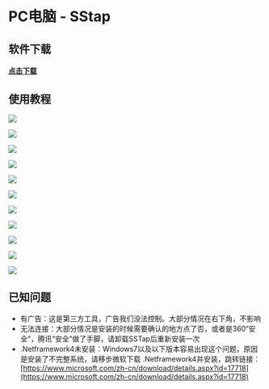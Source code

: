 # PC电脑 - SStap

## 软件下载

#### [点击下载](https://www.lanzous.com/bmxcloudsstap)

## 使用教程

![](../.gitbook/assets/image%20%2870%29.png)

![](../.gitbook/assets/image%20%2878%29.png)

![](../.gitbook/assets/image%20%2814%29.png)

![](../.gitbook/assets/image%20%2830%29.png)

![](../.gitbook/assets/image%20%2882%29.png)

![](../.gitbook/assets/image%20%2872%29.png)

![](../.gitbook/assets/image%20%2874%29.png)

![](../.gitbook/assets/image%20%2867%29.png)

![](../.gitbook/assets/image%20%2846%29.png)

![](../.gitbook/assets/image%20%2828%29.png)

![](../.gitbook/assets/image%20%2827%29.png)

## 已知问题

* 有广告：这是第三方工具，广告我们没法控制。大部分情况在右下角，不影响
* 无法连接：大部分情况是安装的时候需要确认的地方点了否，或者是360“安全”，腾讯“安全”做了手脚，请卸载SSTap后重新安装一次
* .Netframework4未安装：Windows7以及以下版本容易出现这个问题，原因是安装了不完整系统，请移步微软下载 .Netframework4并安装，跳转链接：[https://www.microsoft.com/zh-cn/download/details.aspx?id=17718](https://www.microsoft.com/zh-cn/download/details.aspx?id=17718)





